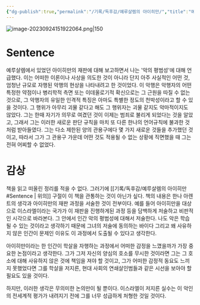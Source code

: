 ```yaml
---
{"dg-publish":true,"permalink":"/기록/독후감/예루살렘의 아이히만/","title":"예루살렘의 아이히만 (악의 평범성에 대한 보고서)","tags":["📚Book","악의평범성","한나아렌트"],"created":"2023-05-30 15:18:40","updated":"2023-09-24 15:18:40"}
---
```


![image-20230924151922064.png|150](/img/user/%EA%B8%B0%EB%A1%9D/assets/%EC%98%88%EB%A3%A8%EC%82%B4%EB%A0%98%EC%9D%98%20%EC%95%84%EC%9D%B4%ED%9E%88%EB%A7%8C/image-20230924151922064.png)
# Sentence

예루살렘에서 있었던 아이히만의 재판에 대해 보고하면서 나는 '악의 평범성'에 대해 언급했다. 이는 어떠한 이론이나 사상을 의도한 것이 아니라 단지 아주 사실적인 어떤 것, 엄청난 규모로 자행된 악행의 현상을 나타내려고 한 것이었다. 이 악행은 악행자의 어떤 특정한 약점이나 병리학적 측면 또는 이데올로기적 확신으로는 그 근원을 따질 수 없는 것으로, 그 악행자의 유일한 인격적 특징은 아마도 특별한 정도의 천박성이라고 할 수 있을 것이다. 
그 행위가 아무리 괴물 같다고 해도 그 행위자는 괴물 같지도 악마적이지도 않았다.
그는 한때 자기가 의무로 여겼던 것이 이제는 범죄로 불리게 되었다는 것을 알았고, 그래서 그는 이러한 새로운 판단 규칙을 마치 또 다른 한나의 언어규칙에 불과한 것처럼 받아들였다. 그는 다소 제한된 양의 관용구에다 몇 가지 새로운 것들을 추가했던 것이고, 따라서 그가 그 관용구 가운데 어떤 것도 적용될 수 없는 상황에 직면했을 때 
그는 전혀 어찌할 수 없었다.

# 감상

책을 읽고 떠올린 정리를 적을 수 없다. 그러기에 [[기록/독후감/예루살렘의 아이히만#Sentence \| 위의]] 구절이 이 책을 관통하는 것이 아닌가 싶다. 책의 내용은 한나 아렌트의 생각과 아이히만의 재판 과정을 서술한 것이 전부이다. 예를 들어 아이히만을 대상으로 이스라엘이라는 국가가 이 재판을 진행하게된 과정 등을 담백하게 저술하고 비판적인 시각으로 바라본다. 그 안에서 인간 악의 평범성에 대해서 저술한다. 
나도 악은 학습될 수 있는 것이라고 생각하기 때문에 그녀의 저술에 동의하는 바이다 그리고 왜 사유하지 않은 인간이 문제인 이유도 이 과정에서 도출될 수 있다고 생각한다.

아이히만이라는 한 인간이 학살을 자행하는 과정에서 어떠한 감정을 느꼈을까가 가장 중요한 논점이라고 생각한다. 그가 그저 자신의 양심의 호소를 무시한 것이라면 그는 그 호소에 대해 사유하지 않은 것에 책임을 져야 할 것이고, 그가 어떠한 감정적 동요도 느끼지 못했었다면 그를 학살을 저지른, 현대 사회의 연쇄살인범들과 같은 시선을 보아야 할 필요도 있을 것이다. 

하지만, 이러한 생각은 무의미한 논의만이 될 뿐이다. 이스라엘이 저지른 실수는 이 악인의 전세계적 평가가 내려지기 전에 그를 너무 성급하게 처형한 것일 것이다.

